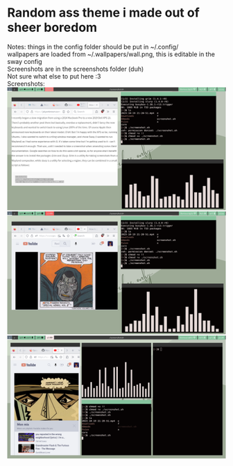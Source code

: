 # Random ass theme i made out of sheer boredom
Notes:
things in the config folder should be put in ~/.config/  
wallpapers are loaded from ~/.wallpapers/wall.png, this is editable in the sway config  
Screenshots are in the screenshots folder (duh)  
Not sure what else to put here :3  
Screenshots:  
![Screenshot 1](https://github.com/sea768/a-dumbasses-dotfiles/blob/main/screenshots/screenshot-2023-10-19-22:24:26.png?raw=true)
![Screenshot 2](https://github.com/sea768/a-dumbasses-dotfiles/blob/main/screenshots/screenshot-2023-10-19-22:24:53.png?raw=true)
![alt text](https://github.com/sea768/a-dumbasses-dotfiles/blob/main/screenshots/screenshot-2023-10-19-22:28:51.png?raw=true)

